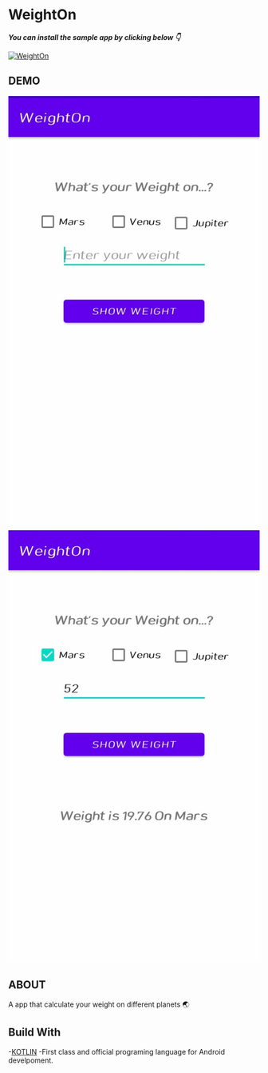 # WeightOn
***You can install the sample app by clicking below 👇***

[![WeightOn](https://img.shields.io/badge/WeightOn-APP-brightgreen)](https://github.com/Ramya1010Miya/WeightOn/raw/af6acad592ed652a598538696b3ab4e0504df697/WeightOn.apk)
## DEMO

![Your-Weight-On DEMO](https://github.com/Ramya1010Miya/WeightOn/blob/dd67d2dac6043119f77f4bb4215f600f960a13d1/IMG-20200606-WA0017__01.jpg)
![Your-Weight-On DEMO](https://github.com/Ramya1010Miya/WeightOn/blob/dd67d2dac6043119f77f4bb4215f600f960a13d1/IMG-20200606-WA0018__01.jpg)

## ABOUT
A app that calculate your weight on different planets 🌏

## Build With
-[KOTLIN](https://kotlinlang.org/) -First class and official programing language for Android develpoment.
